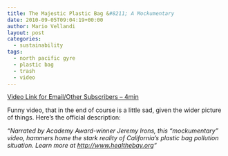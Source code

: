```yaml
---
title: The Majestic Plastic Bag &#8211; A Mockumentary
date: 2010-09-05T09:04:19+00:00
author: Mario Vellandi
layout: post
categories:
  - sustainability
tags:
  - north pacific gyre
  - plastic bag
  - trash
  - video
---
```

[Video Link for Email/Other Subscribers &#8211; 4min](http://www.youtube.com/watch?v=GLgh9h2ePYw)

Funny video, that in the end of course is a little sad, given the wider picture of things. Here&#8217;s the official description:

*&#8220;Narrated by Academy Award-winner Jeremy Irons, this &#8220;mockumentary&#8221; video, hammers home the stark reality of California&#8217;s plastic bag pollution situation. Learn more at <a title="http://www.healthebay.org" dir="ltr" rel="nofollow" href="http://www.healthebay.org/">http://www.healthebay.org</a>&#8220;*
